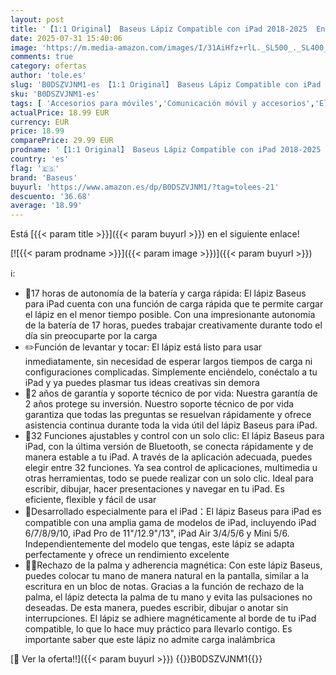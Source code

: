 ```yaml
---
layout: post
title: '【1:1 Original】 Baseus Lápiz Compatible con iPad 2018-2025  Enlace sin Cables  32 Funciones  17H de Batería  Pencil para iPad 6/7/8/9/10  Pro 11“/12.9“/13    Air 3/4/5/6  Mini 5/6'
date: 2025-07-31 15:40:06
image: 'https://m.media-amazon.com/images/I/31AiHfz+rlL._SL500_._SL400_.jpg'
comments: true
category: ofertas
author: 'tole.es'
slug: 'B0DSZVJNM1-es 【1:1 Original】 Baseus Lápiz Compatible con iPad 2018-2025...'
sku: 'B0DSZVJNM1-es'
tags: [ 'Accesorios para móviles','Comunicación móvil y accesorios','Electrónica','Punteros para móviles','baseus','ipad','🇪🇸', ]
actualPrice: 18.99 EUR
currency: EUR
price: 18.99
comparePrice: 29.99 EUR
prodname: '【1:1 Original】 Baseus Lápiz Compatible con iPad 2018-2025  Enlace sin Cables  32 Funciones  17H de Batería  Pencil para iPad 6/7/8/9/10  Pro 11“/12.9“/13    Air 3/4/5/6  Mini 5/6'
country: 'es'
flag: '🇪🇸'
brand: 'Baseus'
buyurl: 'https://www.amazon.es/dp/B0DSZVJNM1/?tag=tolees-21'
descuento: '36.68'
average: '18.99'
---
```


Está [{{< param title >}}]({{< param buyurl >}}) en el siguiente enlace!

[![{{< param prodname >}}]({{< param image >}})]({{< param buyurl >}})

ℹ️:

- 🔋17 horas de autonomía de la batería y carga rápida: El lápiz Baseus para iPad cuenta con una función de carga rápida que te permite cargar el lápiz en el menor tiempo posible. Con una impresionante autonomía de la batería de 17 horas, puedes trabajar creativamente durante todo el día sin preocuparte por la carga
- ✏️Función de levantar y tocar: El lápiz está listo para usar inmediatamente, sin necesidad de esperar largos tiempos de carga ni configuraciones complicadas. Simplemente enciéndelo, conéctalo a tu iPad y ya puedes plasmar tus ideas creativas sin demora
- 🎁2 años de garantía y soporte técnico de por vida: Nuestra garantía de 2 años protege su inversión. Nuestro soporte técnico de por vida garantiza que todas las preguntas se resuelvan rápidamente y ofrece asistencia continua durante toda la vida útil del lápiz Baseus para iPad.
- 🔘32 Funciones ajustables y control con un solo clic: El lápiz Baseus para iPad, con la última versión de Bluetooth, se conecta rápidamente y de manera estable a tu iPad. A través de la aplicación adecuada, puedes elegir entre 32 funciones. Ya sea control de aplicaciones, multimedia u otras herramientas, todo se puede realizar con un solo clic. Ideal para escribir, dibujar, hacer presentaciones y navegar en tu iPad. Es eficiente, flexible y fácil de usar
- 🍎Desarrollado especialmente para el iPad：El lápiz Baseus para iPad es compatible con una amplia gama de modelos de iPad, incluyendo iPad 6/7/8/9/10, iPad Pro de 11"/12.9"/13", iPad Air 3/4/5/6 y Mini 5/6. Independientemente del modelo que tengas, este lápiz se adapta perfectamente y ofrece un rendimiento excelente
- ✍🏼Rechazo de la palma y adherencia magnética: Con este lápiz Baseus, puedes colocar tu mano de manera natural en la pantalla, similar a la escritura en un bloc de notas. Gracias a la función de rechazo de la palma, el lápiz detecta la palma de tu mano y evita las pulsaciones no deseadas. De esta manera, puedes escribir, dibujar o anotar sin interrupciones. El lápiz se adhiere magnéticamente al borde de tu iPad compatible, lo que lo hace muy práctico para llevarlo contigo. Es importante saber que este lápiz no admite carga inalámbrica

[🛒 Ver la oferta!!]({{< param buyurl >}})
{{<world>}}B0DSZVJNM1{{</world>}}
